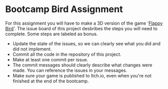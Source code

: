 # Bootcamp Bird Assignment

For this assignment you will have to make a 3D version of the game '[Flappy Bird](https://flappybird.io/)'. The issue board of this project desbribes the steps you will need to complete. Some steps are labeled as bonus.

- Update the state of the issues, so we can clearly see what you did and did not implement.
- Commit all the code in the repository of this project.
- Make at least one commit per issue.
- The commit messages should clearly describe what changes were made. You can reference the issues in your messages.
- Make sure your game is published to Itch.io, even when you're not finished at the end of the bootcamp.